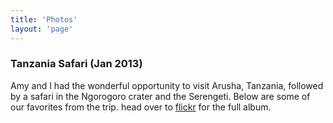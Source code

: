 ```yaml
---
title: 'Photos'
layout: 'page'
---
```



### Tanzania Safari (Jan 2013)

Amy and I had the wonderful opportunity to visit Arusha, Tanzania, followed by a safari in the Ngorogoro crater and the Serengeti. Below are some of our favorites from the trip. head over to [flickr](https://www.flickr.com/photos/93796640@N08/albums/72157632908565468) for the full album.

<div class="galleria"></div>
<script src="https://cdnjs.cloudflare.com/ajax/libs/jquery/2.1.4/jquery.js"></script>
<script src="https://cdnjs.cloudflare.com/ajax/libs/galleria/1.4.2/galleria.min.js"></script>
<script src="https://cdnjs.cloudflare.com/ajax/libs/galleria/1.4.2/plugins/flickr/galleria.flickr.min.js"></script>

<script>
$(function () {
    Galleria.loadTheme('//cdnjs.cloudflare.com/ajax/libs/galleria/1.4.2/themes/classic/galleria.classic.js');
    Galleria.configure({
        responsive: true,
        height: 1
    });

    Galleria.run('.galleria', {
       flickr: 'set:72157632908565468',
        flickrOptions: {
            sort: 'date-posted-asc',
            max: 100
        }
    });
});
</script>
